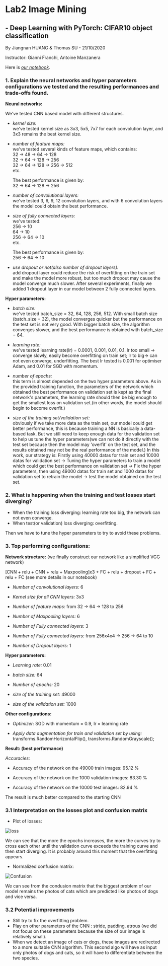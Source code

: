 # Lab2 Image Mining

## - Deep Learning with PyTorch: CIFAR10 object classification

By Jiangnan HUANG & Thomas SU - 21/10/2020

Instructor: Gianni Franchi, Antoine Manzanera

Here is [*our notebook*](https://github.com/JiangnanH/ImageMining/blob/master/Lab2/Copy_of_PyTorch_cifar10_tutorial_ROB313_2020.ipynb).

### 1. Explain the neural networks and hyper parameters configurations we tested and the resulting performances and trade-offs found.


**Neural networks:**

We've tested CNN based model with different structures.

- *kernel size:*   
  we've tested kernel size as 3x3, 5x5, 7x7 for each convolution layer, and 3x3 remains the best kernel size.
  
- *number of feature maps:*  
  we've tested several kinds of feature maps, which contains:  
  32 -> 48 -> 64 -> 128  
  32 -> 64 -> 128 -> 256  
  32 -> 64 -> 128 -> 256 -> 512  
  etc.  
  
  The best performance is given by:  
  32 -> 64 -> 128 -> 256
  
- *number of convolutional layers:*  
  we've tested 3, 6, 9, 12 convolution layers, and with 6 convolution layers the model could obtain the best performance.

- *size of fully connected layers:*  
  we've tested:  
  256 -> 10  
  64 -> 10  
  256 -> 64 -> 10  
  etc.
  
  The best performance is given by:  
  256 -> 64 -> 10

- *use dropout or not(also number of dropout layers):*  
  add dropout layer could reduce the risk of overfitting on the train set and make the model more robust, but too much dropout may cause the model converge much slower. After several experiments, finally we added 1 dropout layer in our model between 2 fully connected layers.

**Hyper parameters:**

- *batch size:*  
  we've tested batch_size = 32, 64, 128, 256, 512. With small batch size (batch_size = 32), the model converges quicker but the performance on the test set is not very good. With bigger batch size, the algorithm converges slower, and the best performance is obtained with batch_size = 64.

- *learning rate:*  
  we've tested learning rate(lr) = 0.0001, 0.001, 0.01, 0.1. lr too small -> converge slowly, easily become overfitting on train set; lr to big-> can not even converge, underfitting. The best lr tested is 0.001 for optimiser Adam, and 0.01 for SGD with momentum.

- *number of epochs:*  
  this term is almost depended on the two hyper parameters above. As in the provided training function, the parameters of the network which obtained the best performance on validation set is kept as the final network's parameters, the learning rate should then be big enough to get the smallest loss on validation set.(in other words, the model should begin to become overfit.)

- *size of the training set/validation set:*  
  obviously if we take more data as the train set, our model could get better performance, this is because training a NN is basically a data-based task. But we still need to keep enough data for the validation set to help us tune the hyper parameters(we can not do it directly with the test set because then the model may 'overfit' on the test set, and the results obtained may not be the real performance of the model.) In this work, our strategy is: Firstly using 40000 datas for train set and 10000 datas for validation set -> Tuning the hyper parameters to train a model which could get the best performance on validation set -> Fix the hyper parameters, then using 49000 datas for train set and 1000 datas for validation set to retrain the model -> test the model obtained on the test set. 

### 2. What is happening when the training and test losses start diverging?
- When the training loss diverging: learning rate too big, the network can not even converge.
- When test(or validation) loss diverging: overfitting.

Then we have to tune the hyper parameters to try to avoid these problems.

### 3. Top performing configurations:

**Network structure:** (we finally construct our network like a simplified VGG network)

[CNN + relu + CNN + relu + Maxpooling]x3 + FC + relu + dropout + FC + relu + FC (see more details in our notebook)

- *Number of convolutional layers:* 6

- *Kernel size for all CNN layers:* 3x3

- *Number of feature maps:* from 32 -> 64 -> 128 to 256

- *Number of Maxpooling layers:* 6

- *Number of Fully connected layers:* 3

- *Number of Fully connected layers:* from 256x4x4 -> 256 -> 64 to 10

- *Number of Dropout layers:* 1

**Hyper parameters:**

- *Learning rate:* 0.01

- *batch size:* 64

- *Number of epochs:* 20

- *size of the training set:* 49000

- *size of the validation set:* 1000

**Other configurations:**

- *Optimizer:* SGD with momentum = 0.9, lr = learning rate

- *Apply data augmentation for train and validation set by using:* transforms.RandomHorizontalFlip(), transforms.RandomGrayscale();

**Result: (best performance)**

*Accuracies:*

- Accuracy of the network on the 49000 train images: 95.12 %

- Accuracy of the network on the 1000 validation images: 83.30 %

- Accuracy of the network on the 10000 test images: 82.94 %
  
The result is much better compared to the starting CNN 

### 3.1 Interpretation on the losses plot and confusion matrix

- Plot of losses:

![loss](loss.png)

We can see that the more the epochs increases, the more the curves try to cross each other until the validation curve exceeds the training curve and then start diverging. It is probably around this moment that the overfitting appears.



- Normalized confusion matrix:

![Confusion](confusion.png)

We can see from the condusion matrix that the biggest problem of our model remains the photos of cats which are predicted like photos of dogs and vice versa.

### 3.2 Potential improvements

- Still try to fix the overfitting problem.
- Play on other parameters of the CNN : stride, padding, atrous (we did not focus on these parameters because the size of our image is relatively small).
- When we detect an image of cats or dogs, these images are redirected to a more suitable CNN algorithm. This second algo will have as input only photos of dogs and cats, so it will have to differentiate between the two species.
